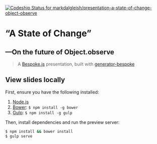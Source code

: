 [ ![Codeship Status for markdalgleish/presentation-a-state-of-change-object-observe](https://www.codeship.io/projects/954cc040-4368-0132-3a1e-26172f935df1/status)](https://www.codeship.io/projects/44685)

# &ldquo;A State of Change&rdquo;
## &mdash;On the future of Object.observe

> A [Bespoke.js](http://markdalgleish.com/projects/bespoke.js) presentation, built with [generator-bespoke](https://github.com/markdalgleish/generator-bespoke)

## View slides locally

First, ensure you have the following installed:

1. [Node.js](http://nodejs.org)
2. [Bower](http://bower.io): `$ npm install -g bower`
3. [Gulp](http://gulpjs.com): `$ npm install -g gulp`

Then, install dependencies and run the preview server:

```bash
$ npm install && bower install
$ gulp serve
```
